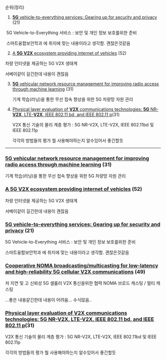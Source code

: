 순위(정리)

1. [**5G** vehicle-to-everything services: Gearing up for security and privacy](https://ieeexplore.ieee.org/abstract/document/8897696/) (21)

​	5G Vehicle-to-Everything 서비스 : 보안 및 개인 정보 보호를위한 준비

​	스마트융합보안학과 에 취지에 맞는 내용이라고 생각함.
​	괜찮은것같음

2.  [A **5G V2X** ecosystem providing internet of vehicles](https://www.mdpi.com/1424-8220/19/3/550) (52)

   차량 인터넷을 제공하는 5G V2X 생태계

   서베이같이 길긴한데 내용이 괜찮음
   
3. [**5G** vehicular network resource management for improving radio access through machine learning](https://ieeexplore.ieee.org/abstract/document/8951149/) (31)

    기계 학습(러닝)을 통한 무선 접속 향상을 위한 5G 차량망 자원 관리
    
4.  [Physical layer evaluation of **V2X** communications technologies: **5G** NR-**V2X**, LTE-**V2X**, IEEE 802.11 bd, and IEEE 802.11 p](https://ieeexplore.ieee.org/abstract/document/8891313/)(31)

    V2X 통신 기술의 물리 계층 평가 : 5G NR-V2X, LTE-V2X, IEEE 802.11bd 및 IEEE 802.11p

    각각의 방법들의 평가
    뭘 사용해야하는지 알수있어서 좋긴할듯
    
    

----



### [**5G** vehicular network resource management for improving radio access through machine learning](https://ieeexplore.ieee.org/abstract/document/8951149/) (31)

기계 학습(러닝)을 통한 무선 접속 향상을 위한 5G 차량망 자원 관리





### [A **5G V2X** ecosystem providing internet of vehicles](https://www.mdpi.com/1424-8220/19/3/550) (52)

차량 인터넷을 제공하는 5G V2X 생태계

서베이같이 길긴한데 내용이 괜찮음



### [**5G** vehicle-to-everything services: Gearing up for security and privacy](https://ieeexplore.ieee.org/abstract/document/8897696/) (21)

5G Vehicle-to-Everything 서비스 : 보안 및 개인 정보 보호를위한 준비

스마트융합보안학과 에 취지에 맞는 내용이라고 생각함.
괜찮은것같음



### [Cooperative NOMA broadcasting/multicasting for low-latency and high-reliability **5G** cellular **V2X** communications](https://ieeexplore.ieee.org/abstract/document/8678396/) (49)

저 지연 및 고 신뢰성 5G 셀룰러 V2X 통신을위한 협력 NOMA 브로드 캐스팅 / 멀티 캐스팅

...좋은 내용같긴한데 내용이 어려움... 수식많음..



### [Physical layer evaluation of **V2X** communications technologies: **5G** NR-**V2X**, LTE-**V2X**, IEEE 802.11 bd, and IEEE 802.11 p](https://ieeexplore.ieee.org/abstract/document/8891313/)(31)

V2X 통신 기술의 물리 계층 평가 : 5G NR-V2X, LTE-V2X, IEEE 802.11bd 및 IEEE 802.11p

각각의 방법들의 평가
뭘 사용해야하는지 알수있어서 좋긴할듯